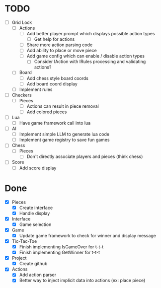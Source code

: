 # TODO
- [ ] Grid Lock
    - [ ] Actions
        - [ ] Add better player prompt which displays possible action types
            - [ ] Get help for actions
        - [ ] Share more action parsing code
        - [ ] Add ability to place or move piece
        - [ ] Add game config which can enable / disable action types
            - [ ] Consider IAction with IRules processing and validating actions?
    - [ ] Board
        - [ ] Add chess style board coords
        - [ ] Add board coord display
    - [ ] Implement rules
- [ ] Checkers
    - [ ] Pieces
        - [ ] Actions can result in piece removal
        - [ ] Add colored pieces
- [ ] Lua
    - [ ] Have game framework call into lua
- [ ] AI
    - [ ] Implement simple LLM to generate lua code
    - [ ] Implement game registry to save fun games
- [ ] Chess
    - [ ] Pieces
        - [ ] Don't directly associate players and pieces (think chess)
- [ ] Score
    - [ ] Add score display

# Done
- [x] Pieces
    - [x] Create interface
    - [x] Handle display
- [x] Interface
    - [x] Game selection
- [x] Game
    - [x] Update game framework to check for winner and display message
- [x] Tic-Tac-Toe
    - [x] Finish implementing IsGameOver for t-t-t
    - [x] Finish implementing GetWinner for t-t-t
- [x] Project
    - [x] Create github
- [x] Actions
    - [x] Add action parser
    - [x] Better way to inject implicit data into actions (ex: place piece)